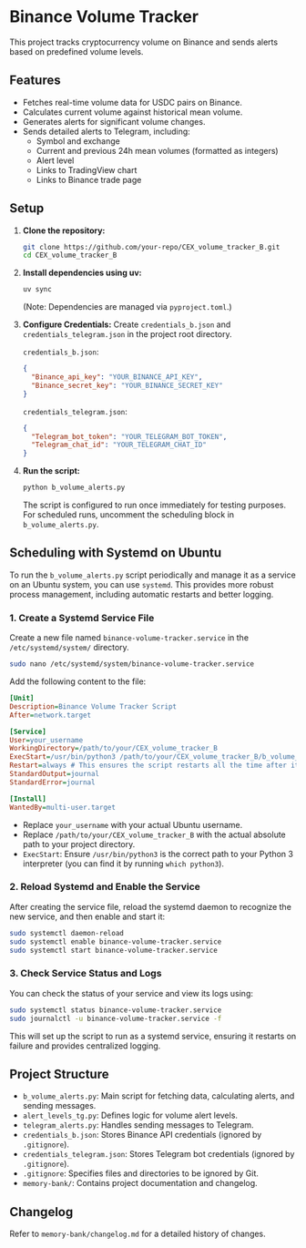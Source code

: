 # Binance Volume Tracker

This project tracks cryptocurrency volume on Binance and sends alerts based on predefined volume levels.

## Features

- Fetches real-time volume data for USDC pairs on Binance.
- Calculates current volume against historical mean volume.
- Generates alerts for significant volume changes.
- Sends detailed alerts to Telegram, including:
    - Symbol and exchange
    - Current and previous 24h mean volumes (formatted as integers)
    - Alert level
    - Links to TradingView chart
    - Links to Binance trade page

## Setup

1.  **Clone the repository:**
    ```bash
    git clone https://github.com/your-repo/CEX_volume_tracker_B.git
    cd CEX_volume_tracker_B
    ```

2.  **Install dependencies using uv:**
    ```bash
    uv sync
    ```
    (Note: Dependencies are managed via `pyproject.toml`.)

3.  **Configure Credentials:**
    Create `credentials_b.json` and `credentials_telegram.json` in the project root directory.

    `credentials_b.json`:
    ```json
    {
      "Binance_api_key": "YOUR_BINANCE_API_KEY",
      "Binance_secret_key": "YOUR_BINANCE_SECRET_KEY"
    }
    ```

    `credentials_telegram.json`:
    ```json
    {
      "Telegram_bot_token": "YOUR_TELEGRAM_BOT_TOKEN",
      "Telegram_chat_id": "YOUR_TELEGRAM_CHAT_ID"
    }
    ```

4.  **Run the script:**
    ```bash
    python b_volume_alerts.py
    ```
    The script is configured to run once immediately for testing purposes. For scheduled runs, uncomment the scheduling block in `b_volume_alerts.py`.

## Scheduling with Systemd on Ubuntu

To run the `b_volume_alerts.py` script periodically and manage it as a service on an Ubuntu system, you can use `systemd`. This provides more robust process management, including automatic restarts and better logging.

### 1. Create a Systemd Service File

Create a new file named `binance-volume-tracker.service` in the `/etc/systemd/system/` directory.

```bash
sudo nano /etc/systemd/system/binance-volume-tracker.service
```

Add the following content to the file:

```ini
[Unit]
Description=Binance Volume Tracker Script
After=network.target

[Service]
User=your_username
WorkingDirectory=/path/to/your/CEX_volume_tracker_B
ExecStart=/usr/bin/python3 /path/to/your/CEX_volume_tracker_B/b_volume_alerts.py
Restart=always # This ensures the script restarts all the time after it finishes its run, it a continuous execution
StandardOutput=journal
StandardError=journal

[Install]
WantedBy=multi-user.target
```
*   Replace `your_username` with your actual Ubuntu username.
*   Replace `/path/to/your/CEX_volume_tracker_B` with the actual absolute path to your project directory.
*   `ExecStart`: Ensure `/usr/bin/python3` is the correct path to your Python 3 interpreter (you can find it by running `which python3`).

### 2. Reload Systemd and Enable the Service

After creating the service file, reload the systemd daemon to recognize the new service, and then enable and start it:

```bash
sudo systemctl daemon-reload
sudo systemctl enable binance-volume-tracker.service
sudo systemctl start binance-volume-tracker.service
```

### 3. Check Service Status and Logs

You can check the status of your service and view its logs using:

```bash
sudo systemctl status binance-volume-tracker.service
sudo journalctl -u binance-volume-tracker.service -f
```

This will set up the script to run as a systemd service, ensuring it restarts on failure and provides centralized logging.

## Project Structure

-   `b_volume_alerts.py`: Main script for fetching data, calculating alerts, and sending messages.
-   `alert_levels_tg.py`: Defines logic for volume alert levels.
-   `telegram_alerts.py`: Handles sending messages to Telegram.
-   `credentials_b.json`: Stores Binance API credentials (ignored by `.gitignore`).
-   `credentials_telegram.json`: Stores Telegram bot credentials (ignored by `.gitignore`).
-   `.gitignore`: Specifies files and directories to be ignored by Git.
-   `memory-bank/`: Contains project documentation and changelog.

## Changelog

Refer to `memory-bank/changelog.md` for a detailed history of changes.